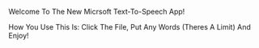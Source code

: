 Welcome To The New Micrsoft Text-To-Speech App!

How You Use This Is: Click The File, Put Any Words (Theres A Limit) And Enjoy!
